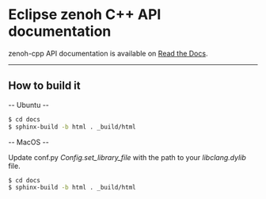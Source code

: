 # Eclipse zenoh C++ API documentation

zenoh-cpp API documentation is available on [Read the Docs](https://zenoh-cpp.readthedocs.io/en/latest/index.html).

-------------------------------
## How to build it 

  -- Ubuntu -- 

  ```bash
  $ cd docs
  $ sphinx-build -b html . _build/html
  ```

  -- MacOS -- 

  Update conf.py *Config.set_library_file* with the path to your *libclang.dylib* file.

  ```bash
  $ cd docs
  $ sphinx-build -b html . _build/html
  ```